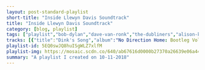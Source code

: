 ```yaml
---
layout: post-standard-playlist
short-title: "Inside Llewyn Davis Soundtrack"
title: "Inside Llewyn Davis Soundtrack"
category: [blog, playlist]
tags: ["playlist","bob-dylan","dave-van-ronk","the-dubliners","alison-krauss,-bobby-osborne","pete-seeger","tom-paxton","the-kingston-trio","bryan-sutton","dave-van-ronk","larkin-bryant-cohen","the-everly-brothers","the-corries","karen-dalton","karine-polwart","bob-dylan","oscar-isaac,-marcus-mumford","oscar-isaac"]
tracks: [{"title":"Dink's Song","album":"No Direction Home: Bootleg Volume 7 (Movie Soundtrack)","artists":"Bob Dylan"},{"title":"Hang Me, Oh Hang Me","album":"Inside Dave Van Ronk","artists":"Dave Van Ronk"},{"title":"The Auld Triangle","album":"The Best That Is Irish","artists":"The Dubliners"},{"title":"The Storms Are On The Ocean","album":"Essential Bluegrass : Bluegrass Legends","artists":"Alison Krauss, Bobby Osborne"},{"title":"Fare Thee Well","album":"Broadside Ballads, Vol. 2","artists":"Pete Seeger"},{"title":"The Last Thing on My Mind","album":"The Best Of Tom Paxton: I Can't Help Wonder Wher I'm Bound: The Elektra Years","artists":"Tom Paxton"},{"title":"Five Hundred Miles","album":"The Kingston Trio Live At The Historic Yuma Theatre","artists":"The Kingston Trio"},{"title":"The Storms Are On The Ocean","album":"Bluegrass Guitar","artists":"Bryan Sutton"},{"title":"Dink's Song (Covered in the Motion Picture)","album":"Dink's Song (Covered in the Motion Picture) - Single","artists":"Dave Van Ronk"},{"title":"Green Rocky Road - Larkin Bryant Cohen","album":"The Instrumental Memphis Music Sampler Vol. 2","artists":"Larkin Bryant Cohen"},{"title":"Roving Gambler","album":"Simply - The Everly Brothers ( 42 Essential Tracks)","artists":"The Everly Brothers"},{"title":"Shoals Of Herring","album":"People and Songs of the Sea","artists":"The Corries"},{"title":"Green Rocky Road","album":"1966","artists":"Karen Dalton"},{"title":"The Death Of Queen Jane","album":"Fairest Floo'er","artists":"Karine Polwart"},{"title":"Farewell - Witmark Demo - 1963","album":"The Witmark Demos: 1962-1964 (The Bootleg Series Vol. 9)","artists":"Bob Dylan"},{"title":"Fare Thee Well (Dink's Song)","album":"Inside Llewyn Davis: Original Soundtrack Recording","artists":"Oscar Isaac, Marcus Mumford"},{"title":"Green, Green Rocky Road","album":"Inside Llewyn Davis: Original Soundtrack Recording","artists":"Oscar Isaac"}]
playlist-id: 5EQ0swJQ8huISgWLZ7xlfM
playlist-img: https://mosaic.scdn.co/640/ab67616d0000b27370a26639e06a441817daed5cab67616d0000b27387c4995e440de7beefcd325cab67616d0000b273d14d8384964f90bf4910172eab67616d0000b273f3c16e201d5697124ba693e8
summary: "A playlist I created on 10-11-2018"
---
```


